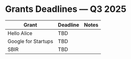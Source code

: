 # Grants Deadlines — Q3 2025
Grant | Deadline | Notes
------|----------|------
Hello Alice | TBD |  
Google for Startups | TBD |  
SBIR | TBD |  
